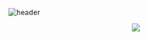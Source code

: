 <!--타이틀-->
![header](https://capsule-render.vercel.app/api?type=venom&color=gradient&height=200&section=header&text=heesu%20Jang&fontSize=80)

<!--내용부분-->
<div align="center">
  <img src="https://github-readme-stats.vercel.app/api?username=heesu52&show_icons=true&theme=vue"/></a>
</div>


